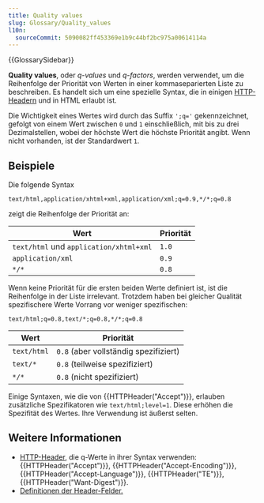 ```yaml
---
title: Quality values
slug: Glossary/Quality_values
l10n:
  sourceCommit: 5090082ff453369e1b9c44bf2bc975a00614114a
---
```


{{GlossarySidebar}}

**Quality values**, oder _q-values_ und _q-factors_, werden verwendet, um die Reihenfolge der Priorität von Werten in einer kommaseparierten Liste zu beschreiben. Es handelt sich um eine spezielle Syntax, die in einigen [HTTP-Headern](/de/docs/Web/HTTP/Headers) und in HTML erlaubt ist.

Die Wichtigkeit eines Wertes wird durch das Suffix `';q='` gekennzeichnet, gefolgt von einem Wert zwischen `0` und `1` einschließlich, mit bis zu drei Dezimalstellen, wobei der höchste Wert die höchste Priorität angibt. Wenn nicht vorhanden, ist der Standardwert `1`.

## Beispiele

Die folgende Syntax

```http
text/html,application/xhtml+xml,application/xml;q=0.9,*/*;q=0.8
```

zeigt die Reihenfolge der Priorität an:

| Wert                                    | Priorität |
| --------------------------------------- | --------- |
| `text/html` und `application/xhtml+xml` | `1.0`     |
| `application/xml`                       | `0.9`     |
| `*/*`                                   | `0.8`     |

Wenn keine Priorität für die ersten beiden Werte definiert ist, ist die Reihenfolge in der Liste irrelevant. Trotzdem haben bei gleicher Qualität spezifischere Werte Vorrang vor weniger spezifischen:

```http
text/html;q=0.8,text/*;q=0.8,*/*;q=0.8
```

| Wert        | Priorität                             |
| ----------- | ------------------------------------- |
| `text/html` | `0.8` (aber vollständig spezifiziert) |
| `text/*`    | `0.8` (teilweise spezifiziert)        |
| `*/*`       | `0.8` (nicht spezifiziert)            |

Einige Syntaxen, wie die von {{HTTPHeader("Accept")}}, erlauben zusätzliche Spezifikatoren wie `text/html;level=1`. Diese erhöhen die Spezifität des Wertes. Ihre Verwendung ist äußerst selten.

## Weitere Informationen

- [HTTP-Header](/de/docs/Web/HTTP/Headers), die q-Werte in ihrer Syntax verwenden: {{HTTPHeader("Accept")}}, {{HTTPHeader("Accept-Encoding")}}, {{HTTPHeader("Accept-Language")}}, {{HTTPHeader("TE")}}, {{HTTPHeader("Want-Digest")}}.
- [Definitionen der Header-Felder.](https://www.w3.org/Protocols/rfc2616/rfc2616-sec14.html)
